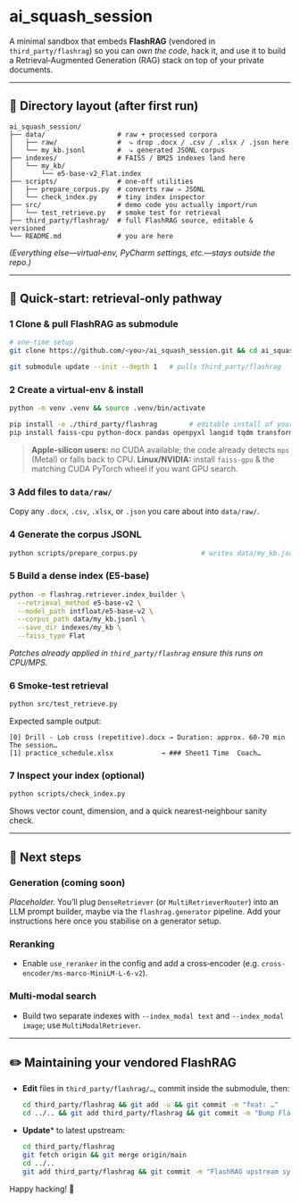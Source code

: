 # ai\_squash\_session

A minimal sandbox that embeds **FlashRAG** (vendored in `third_party/flashrag`) so you can *own the code*, hack it, and use it to build a Retrieval‑Augmented Generation (RAG) stack on top of your private documents.

---

## 📂 Directory layout (after first run)

```text
ai_squash_session/
├── data/                  # raw + processed corpora
│   ├── raw/               #  ⤷ drop .docx / .csv / .xlsx / .json here
│   └── my_kb.jsonl        #  ⤷ generated JSONL corpus
├── indexes/               # FAISS / BM25 indexes land here
│   └── my_kb/
│       └── e5-base-v2_Flat.index
├── scripts/               # one‑off utilities
│   ├── prepare_corpus.py  # converts raw ⇒ JSONL
│   └── check_index.py     # tiny index inspector
├── src/                   # demo code you actually import/run
│   └── test_retrieve.py   # smoke test for retrieval
├── third_party/flashrag/  # full FlashRAG source, editable & versioned
└── README.md              # you are here
```

*(Everything else—virtual‑env, PyCharm settings, etc.—stays outside the repo.)*

---

## 🚀 Quick‑start: retrieval‑only pathway

### 1 Clone & pull FlashRAG as submodule

```bash
# one‑time setup
git clone https://github.com/<you>/ai_squash_session.git && cd ai_squash_session

git submodule update --init --depth 1   # pulls third_party/flashrag
```

### 2 Create a virtual‑env & install

```bash
python -m venv .venv && source .venv/bin/activate

pip install -e ./third_party/flashrag        # editable install of your FlashRAG copy
pip install faiss-cpu python-docx pandas openpyxl langid tqdm transformers
```

> **Apple‑silicon users:** no CUDA available; the code already detects `mps` (Metal) or falls back to CPU.
> **Linux/NVIDIA:** install `faiss-gpu` & the matching CUDA PyTorch wheel if you want GPU search.

### 3 Add files to `data/raw/`

Copy any `.docx`, `.csv`, `.xlsx`, or `.json` you care about into `data/raw/`.

### 4 Generate the corpus JSONL

```bash
python scripts/prepare_corpus.py                # writes data/my_kb.jsonl
```

### 5 Build a dense index (E5‑base)

```bash
python -m flashrag.retriever.index_builder \
  --retrieval_method e5-base-v2 \
  --model_path intfloat/e5-base-v2 \
  --corpus_path data/my_kb.jsonl \
  --save_dir indexes/my_kb \
  --faiss_type Flat
```

*Patches already applied in `third_party/flashrag` ensure this runs on CPU/MPS.*

### 6 Smoke‑test retrieval

```bash
python src/test_retrieve.py
```

Expected sample output:

```text
[0] Drill - Lob cross (repetitive).docx → Duration: approx. 60‑70 min The session…
[1] practice_schedule.xlsx            → ### Sheet1 Time  Coach…
```

### 7 Inspect your index (optional)

```bash
python scripts/check_index.py
```

Shows vector count, dimension, and a quick nearest‑neighbour sanity check.

---

## 🔮 Next steps

### Generation (coming soon)

*Placeholder.*
You’ll plug `DenseRetriever` (or `MultiRetrieverRouter`) into an LLM prompt builder, maybe via the `flashrag.generator` pipeline.
Add your instructions here once you stabilise on a generator setup.

### Reranking

* Enable `use_reranker` in the config and add a cross‑encoder (e.g. `cross-encoder/ms-marco-MiniLM-L-6-v2`).

### Multi‑modal search

* Build two separate indexes with `--index_modal text` and `--index_modal image`; use `MultiModalRetriever`.

---

## ✏️ Maintaining your vendored FlashRAG

* **Edit** files in `third_party/flashrag/…`, commit inside the submodule, then:

  ```bash
  cd third_party/flashrag && git add -u && git commit -m "feat: …"
  cd ../.. && git add third_party/flashrag && git commit -m "Bump FlashRAG submodule"
  ```
* **Update**\* to latest upstream:

  ```bash
  cd third_party/flashrag
  git fetch origin && git merge origin/main
  cd ../..
  git add third_party/flashrag && git commit -m "FlashRAG upstream sync"
  ```

Happy hacking! 🚀
